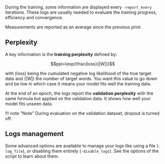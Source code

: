 During the training, some information are displayed every `-report_every` iterations. These logs are usually needed to evaluate the training progress, efficiency and convergence.

Measurements are reported as an average since the previous print.

## Perplexity

A key information is the **training perplexity** defined by:

$$ppl=\exp(\frac{loss}{|W|})$$

with \(loss\) being the cumulated negative log likelihood of the true target data and \(|W|\) the number of target words. You want this value to go down and be low in which case it means your model fits well the training data.

At the end of an epoch, the logs report the **validation perplexity** with the same formula but applied on the validation data. It shows how well your model fits unseen data.

!!! note "Note"
    During evaluation on the validation dataset, dropout is turned off.

## Logs management

Some advanced options are available to manage your logs like using a file (`-log_file`), or disabling them entirely (`-disable_logs`). See the options of the script to learn about them.
